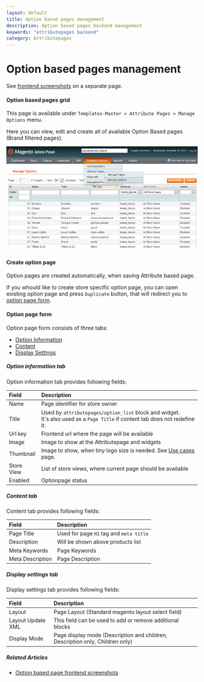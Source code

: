 ```yaml
---
layout: default
title: Option based pages management
description: Option based pages backend management
keywords: "attributepages backend"
category: Attributepages
---
```


# Option based pages management

See [frontend screenshots](/m1/attributepages/option-based-page/frontend/) 
on a separate page.

#### Option based pages grid

This page is available under `Templates-Master > Attribute Pages > Manage Options`
menu.

Here you can view, edit and create all of available Option Based pages
(Brand filtered pages).

![Option based pages grid](/images/attributepages/option-based-page/backend/grid.png)

#### Create option page

Option pages are created automatically, when saving Attribute based page.

If you whould like to create store specific option page, you can open existing
option page and press `Duplicate` button, that will redirect you to 
[option page form](#option-page-form).

#### Option page form

Option page form consists of three tabs:

- [Option Information](#page-information-tab)
- [Content](#content-tab)
- [Display Settings](#display-settings-tab)

##### Option information tab

Option information tab provides following fields:

Field | Description
:-----|:-----------
Name | Page identifier for store owner
Title | Used by `attributepages/option_list` block and widget.<br/> It's also used as a `Page Title` if content tab does not redefine it.
Url key | Frontend url where the page will be available
Image | Image to show at the Attributepage and widgets
Thumbnail | Image to show, when tiny logo size is needed. See [Use cases](/m1/attributepages/use-cases/) page.
Store View | List of store views, where current page should be available
Enabled | Optionpage status

##### Content tab

Content tab provides following fields:

Field | Description
:-----|:-----------
Page Title | Used for page `H1` tag and `meta title`
Description | Will be shown above products list
Meta Keywords | Page Keywords
Meta Description | Page Description

##### Display settings tab

Display settings tab provides following fields:

Field | Description
:-----|:-----------
Layout | Page Layout (Standard magento layout select field)
Layout Update XML | This field can be used to add or remove additional blocks
Display Mode | Page display mode (Description and children, Description only, Children only)

##### Related Articles
- [Option based page frontend screenshots](/m1/attributepages/option-based-page/frontend/)
